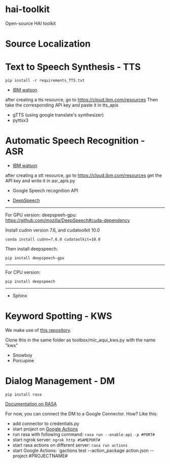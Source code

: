 # hai-toolkit
Open-source HAI toolkit

# Source Localization


# Text to Speech Synthesis - TTS

`pip install -r requirements_TTS.txt`

* [IBM watson](https://cloud.ibm.com/apidocs/speech-to-text?code=python)

after creating a tts resource, go to https://cloud.ibm.com/resources
Then take the corresponding API key and paste it in tts_apis

* gTTS (using google translate's synthesizer)
* pyttsx3

# Automatic Speech Recognition - ASR

* [IBM watson](https://cloud.ibm.com/apidocs/speech-to-text?code=python)

after creating a stt resource, go to https://cloud.ibm.com/resources
get the API key and write it in asr_apis.py

* Google Speech recognition API

* [DeepSpeech](https://cloud.ibm.com/apidocs/speech-to-text?code=python)

------------------------
For GPU version:
deepspeeh-gpu:
https://github.com/mozilla/DeepSpeech#cuda-dependency

Install cudnn version 7.6, and cudatoolkit 10.0

`conda install cudnn=7.6.0 cudatoolkit=10.0`

Then install deepspeech:

`pip install deepspeech-gpu`

-----------------------
For CPU version:

`pip install deepspeech`

------------------------


* Sphinx

# Keyword Spotting - KWS

We make use of [this repository](https://github.com/Picovoice/wakeword-benchmark).

Clone this in the same folder as toolbox/mic_aqui_kws.py with the name "kws"

* Snowboy
* Porcupine

# Dialog Management - DM

`pip install rasa`

[Documentation on RASA](https://rasa.com/docs/rasa/)

For now, you can connect the DM to a Google Connector. How? Like this:

* add connector to credentials.py
* start project on [Google Actions](https://console.actions.google.com)
* run rasa with following command: `rasa run --enable-api -p #PORT#`
* start ngrok server: `ngrok http #SAMEPORT#`
* start rasa actions on different server: `rasa run actions`
* start Google Actions: `gactions test --action_package action.json --project #PROJECTNAME#
